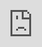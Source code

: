 # API Documentation

<iframe 
  src="https://galadril.github.io/awtrix3/swagger-ui.html" 
  width="100%" 
  height="100%" 
  style="border: none; position: absolute; top: 0; left: 0; bottom: 0; right: 0;">
</iframe>

